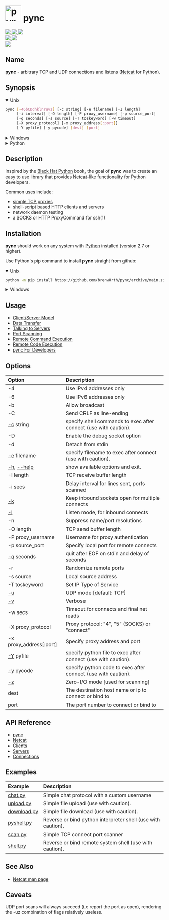 <h1 align="left">
  <a href="https://github.com/brenw0rth/pync"><img src="identicon.png" alt="pync" width=50></a>
  pync
</h1>

<p align="left">
  <a href="https://www.python.org/">
    <img src="https://img.shields.io/badge/Made%20with-Python-1f425f.svg">
  </a>
  <a href="https://gitHub.com/brenw0rth/pync/stargazers/">
    <img src="https://badgen.net/github/stars/brenw0rth/pync">
  </a>
  <a href="https://gitHub.com/brenw0rth/pync/network/members">
    <img src="https://badgen.net/github/forks/brenw0rth/pync">
  </a>

  </br>

  <a href="https://github.com/brenw0rth/pync/actions/workflows/python-package.yml">
    <img src="https://github.com/brenw0rth/pync/actions/workflows/python-package.yml/badge.svg">
  </a>
  <a href="https://readthedocs.org/projects/pync/">
    <img src="https://readthedocs.org/projects/pync/badge/?version=latest">
  </a>

  </br>

  <a href="https://github.com/brenw0rth/pync/blob/main/LICENSE">
    <img src="https://img.shields.io/github/license/brenw0rth/pync">
  </a>
</p>

## Name
**pync** - arbitrary TCP and UDP connections and listens ([Netcat](https://en.wikipedia.org/wiki/Netcat) for Python).

## Synopsis
<details open>
<summary>Unix</summary>

```sh
pync [-46bCDdhklnruvz] [-c string] [-e filename] [-I length]
     [-i interval] [-O length] [-P proxy_username] [-p source_port]
     [-q seconds] [-s source] [-T toskeyword] [-w timeout]
     [-X proxy_protocol] [-x proxy_address[:port]]
     [-Y pyfile] [-y pycode] [dest] [port]
```
</details>

<details>
<summary>Windows</summary>

```sh
py -m pync [-46bCDdhklnruvz] [-c string] [-e filename] [-I length]
           [-i interval] [-O length] [-P proxy_username] [-p source_port]
           [-q seconds] [-s source] [-T toskeyword] [-w timeout]
           [-X proxy_protocol] [-x proxy_address[:port]]
           [-Y pyfile] [-y pycode] [dest] [port]
```
</details>

<details>
<summary>Python</summary>

```python
from pync import pync
args = '''[-46bCDdhklnruvz] [-c string] [-e filename] [-I length]
          [-i interval] [-O length] [-P proxy_username] [-p source_port]
          [-q seconds] [-s source] [-T toskeyword] [-w timeout]
          [-X proxy_protocol] [-x proxy_address[:port]]
          [-Y pyfile] [-y pycode] [dest] [port]'''
pync(args, stdin, stdout, stderr)
```
</details>

## Description
Inspired by the [Black Hat Python](https://github.com/EONRaider/blackhat-python3) book,
the goal of **pync** was to create an easy to use library that
provides [Netcat](https://en.wikipedia.org/wiki/Netcat)-like functionality for Python developers.</br>

Common uses include:
* [simple TCP proxies](https://pync.readthedocs.io/en/latest/common/tcp-proxy.html)
* shell-script based HTTP clients and servers
* network daemon testing
* a SOCKS or HTTP ProxyCommand for ssh(1)

## Installation
**pync** should work on any system with  [Python](https://www.python.org/)
installed (version 2.7 or higher).

Use Python's pip command to install **pync** straight from github:
<details open>
<summary>Unix</summary>

```sh
python -m pip install https://github.com/brenw0rth/pync/archive/main.zip
```
</details>

<details>
<summary>Windows</summary>

```sh
py -m pip install https://github.com/brenw0rth/pync/archive/main.zip
```
</details>

## Usage
* [Client/Server Model](https://pync.readthedocs.io/en/latest/usage/client-server.html)
* [Data Transfer](https://pync.readthedocs.io/en/latest/usage/data-transfer.html)
* [Talking to Servers](https://pync.readthedocs.io/en/latest/usage/talking-to-servers.html)
* [Port Scanning](https://pync.readthedocs.io/en/latest/usage/port-scanning.html)
* [Remote Command Execution](https://pync.readthedocs.io/en/latest/usage/remote-command-exec.html)
* [Remote Code Execution](https://pync.readthedocs.io/en/latest/usage/remote-code-exec.html)
* [pync For Developers](https://pync.readthedocs.io/en/latest/usage/pync-for-devs.html)

## Options

| Option         | Description
| :------------- | :----------
| -4             | Use IPv4 addresses only
| -6             | Use IPv6 addresses only
| -b             | Allow broadcast
| -C             | Send CRLF as line-ending
| [-c](https://pync.readthedocs.io/en/latest/options/exec.html) string | specify shell commands to exec after connect (use with caution).
| -D             | Enable the debug socket option
| -d             | Detach from stdin
| [-e](https://pync.readthedocs.io/en/latest/options/exec.html) filename | specify filename to exec after connect (use with caution).
| [-h](https://pync.readthedocs.io/en/latest/options/help.html), [--help](https://pync.readthedocs.io/en/latest/options/help.html) | show available options and exit.
| -I length      | TCP receive buffer length
| -i secs        | Delay interval for lines sent, ports scanned
| [-k](https://pync.readthedocs.io/en/latest/options/keep-server-open.html) | Keep inbound sockets open for multiple connects
| [-l](https://pync.readthedocs.io/en/latest/options/listen.html) | Listen mode, for inbound connects
| -n             | Suppress name/port resolutions
| -O length      | TCP send buffer length
| -P proxy_username | Username for proxy authentication
| -p source_port | Specify local port for remote connects
| [-q](https://pync.readthedocs.io/en/latest/options/quit-after-eof.html) seconds | quit after EOF on stdin and delay of seconds
| -r             | Randomize remote ports
| -s source      | Local source address
| -T toskeyword  | Set IP Type of Service
| [-u](https://pync.readthedocs.io/en/latest/options/udp.html) | UDP mode [default: TCP]
| [-v](https://pync.readthedocs.io/en/latest/options/verbose.html) | Verbose
| -w secs        | Timeout for connects and final net reads
| -X proxy_protocol | Proxy protocol: "4", "5" (SOCKS) or "connect"
| -x proxy_address[:port] | Specify proxy address and port
| [-Y](https://pync.readthedocs.io/en/latest/options/py-exec.html) pyfile | specify python file to exec after connect (use with caution).
| [-y](https://pync.readthedocs.io/en/latest/options/py-exec.html) pycode | specify python code to exec after connect (use with caution).
| [-z](https://pync.readthedocs.io/en/latest/options/zero-io.html) | Zero-I/O mode [used for scanning]
| dest           | The destination host name or ip to connect or bind to
| port           | The port number to connect or bind to

## API Reference
* [pync](https://pync.readthedocs.io/en/latest/api/pync.html)
* [Netcat](https://pync.readthedocs.io/en/latest/api/Netcat.html)
* [Clients](https://pync.readthedocs.io/en/latest/api/clients.html)
* [Servers](https://pync.readthedocs.io/en/latest/api/servers.html)
* [Connections](https://pync.readthedocs.io/en/latest/api/connections.html)

## Examples
| Example | Description
| :------ | :----------
| [chat.py](https://github.com/brenw0rth/pync/blob/main/examples/chat.py) | Simple chat protocol with a custom username
| [upload.py](https://github.com/brenw0rth/pync/blob/main/examples/ftransfer/upload.py) | Simple file upload (use with caution).
| [download.py](https://github.com/brenw0rth/pync/blob/main/examples/ftransfer/download.py) | Simple file download (use with caution).
| [pyshell.py](https://github.com/brenw0rth/pync/blob/main/examples/pyshell.py) | Reverse or bind python interpreter shell (use with caution).
| [scan.py](https://github.com/brenw0rth/pync/blob/main/examples/scan.py) | Simple TCP connect port scanner
| [shell.py](https://github.com/brenw0rth/pync/blob/main/examples/shell.py) | Reverse or bind remote system shell (use with caution).

## See Also
* [Netcat man page](https://helpmanual.io/man1/netcat/)

## Caveats
UDP port scans will always succeed (i.e report the port as open), rendering the -uz combination of flags
relatively useless.

